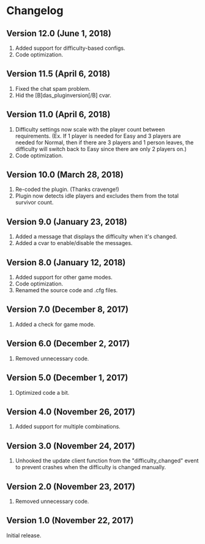 # Changelog

## Version 12.0 (June 1, 2018)

1. Added support for difficulty-based configs.
2. Code optimization.

## Version 11.5 (April 6, 2018)

1. Fixed the chat spam problem.
2. Hid the [B]das_pluginversion[/B] cvar.

## Version 11.0 (April 6, 2018)

1. Difficulty settings now scale with the player count between requirements. (Ex. If 1 player is needed for Easy and 3 players are needed for Normal, then if there are 3 players and 1 person leaves, the difficulty will switch back to Easy since there are only 2 players on.)
2. Code optimization.

## Version 10.0 (March 28, 2018)

1. Re-coded the plugin. (Thanks cravenge!)
2. Plugin now detects idle players and excludes them from the total survivor count.

## Version 9.0 (January 23, 2018)

1. Added a message that displays the difficulty when it's changed.
2. Added a cvar to enable/disable the messages.

## Version 8.0 (January 12, 2018)

1. Added support for other game modes.
2. Code optimization.
3. Renamed the source code and .cfg files.

## Version 7.0 (December 8, 2017)

1. Added a check for game mode.

## Version 6.0 (December 2, 2017)

1. Removed unnecessary code.

## Version 5.0 (December 1, 2017)

1. Optimized code a bit.

## Version 4.0 (November 26, 2017)

1. Added support for multiple combinations.

## Version 3.0 (November 24, 2017)

1. Unhooked the update client function from the "difficulty_changed" event to prevent crashes when the difficulty is changed manually.

## Version 2.0 (November 23, 2017)

1. Removed unnecessary code.

## Version 1.0 (November 22, 2017)

Initial release.
